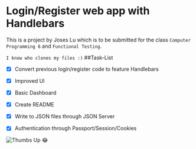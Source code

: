 # Login/Register web app with Handlebars

This is a project by Joses Lu which is to be submitted for the class ```Computer Programming 6``` and ```Functional Testing```.


```I know who clones my files :)```
##Task-List
- [x] Convert previous login/register code to feature Handlebars
- [x] Improved UI
- [x] Basic Dashboard
- [x] Create README
- [x] Write to JSON files through JSON Server
- [x] Authentication through Passport/Session/Cookies


![Thumbs Up](http://thestudioexec.com/wp-content/uploads/2015/04/dany.jpg)
:joy: